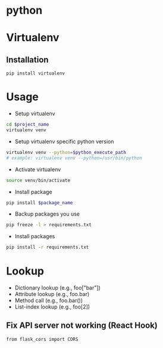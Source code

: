 # python

# Virtualenv
## Installation
```
pip install virtualenv
```
# Usage
- Setup virtualenv
```bash
cd $project_name
virtualenv venv
```
- Setup virtualenv specific python version
```bash
virtualenv venv --python=$python_execute_path
# example: virtualenv venv --python=/usr/bin/python
```
- Activate virtualenv
```bash
source venv/bin/activate
```
- Install package
```bash
pip install $package_name
```
- Backup packages you use
```bash
pip freeze -l > requirements.txt
```
- Install packages
```bash
pip install -r requirements.txt
```

# Lookup
- Dictionary lookup (e.g., foo["bar"])
- Attribute lookup (e.g., foo.bar)
- Method call (e.g., foo.bar())
- List-index lookup (e.g., foo[2])

## Fix API server not working (React Hook)
```
from flask_cors import CORS
```

